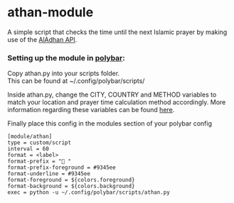 # athan-module
A simple script that checks the time until the next Islamic prayer by making use of the [AlAdhan API](https://aladhan.com/prayer-times-api).


### Setting up the module in [polybar](https://github.com/polybar/polybar):
Copy athan.py into your scripts folder.  
This can be found at ~/.config/polybar/scripts/

Inside athan.py, change the CITY, COUNTRY and METHOD variables to match your location and prayer time calculation method accordingly. More information regarding these variables can be found [here](https://aladhan.com/prayer-times-api). 

Finally place this config in the modules section of your polybar config

```
[module/athan]
type = custom/script
interval = 60
format = <label>
format-prefix = " "
format-prefix-foreground = #9345ee
format-underline = #9345ee
format-foreground = ${colors.foreground}
format-background = ${colors.background}
exec = python -u ~/.config/polybar/scripts/athan.py
```
